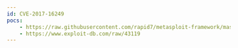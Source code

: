 ```yaml
---
id: CVE-2017-16249
pocs:
    - https://raw.githubusercontent.com/rapid7/metasploit-framework/master/modules/auxiliary/dos/http/brother_debut_dos.rb
    - https://www.exploit-db.com/raw/43119
---
```

